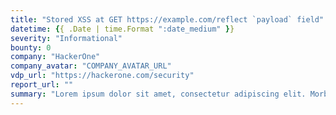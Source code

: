 ```yaml
---
title: "Stored XSS at GET https://example.com/reflect `payload` field"
datetime: {{ .Date | time.Format ":date_medium" }}
severity: "Informational"
bounty: 0
company: "HackerOne"
company_avatar: "COMPANY_AVATAR_URL"
vdp_url: "https://hackerone.com/security"
report_url: ""
summary: "Lorem ipsum dolor sit amet, consectetur adipiscing elit. Morbi sed ante eros. Etiam felis justo, rutrum non rutrum a, dignissim eu elit. Duis mollis maximus augue ut auctor. Cras interdum ultricies turpis, et congue odio. Interdum et malesuada fames ac ante ipsum primis in faucibus. Fusce est justo, accumsan vitae."
---
```

